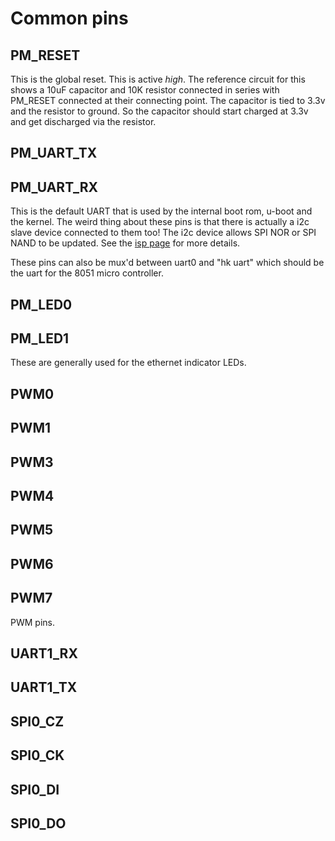 # Common pins

## PM_RESET

This is the global reset.
This is active *high*. The reference circuit for this shows a 10uF capacitor and 10K resistor
connected in series with PM_RESET connected at their connecting point.
The capacitor is tied to 3.3v and the resistor to ground. So the capacitor should start
charged at 3.3v and get discharged via the resistor.

## PM_UART_TX
## PM_UART_RX

This is the default UART that is used by the internal boot rom, u-boot and the kernel.
The weird thing about these pins is that there is actually a i2c slave device connected to them too!
The i2c device allows SPI NOR or SPI NAND to be updated. See the [isp page](/isp/) for more details.

These pins can also be mux'd between uart0 and "hk uart" which should be the uart for the 8051
micro controller.

## PM_LED0
## PM_LED1

These are generally used for the ethernet indicator LEDs.

## PWM0
## PWM1
## PWM3
## PWM4
## PWM5
## PWM6
## PWM7

PWM pins.

## UART1_RX

## UART1_TX

## SPI0_CZ
## SPI0_CK
## SPI0_DI
## SPI0_DO
